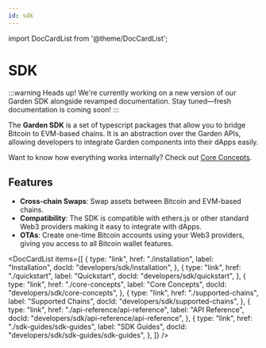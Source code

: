 ```yaml
---
id: sdk
---
```


import DocCardList from '@theme/DocCardList';

# SDK

:::warning
Heads up! We're currently working on a new version of our Garden SDK alongside revamped documentation. Stay tuned—fresh documentation is coming soon!
:::

The **Garden SDK** is a set of typescript packages that allow you to bridge Bitcoin to EVM-based chains. It is an abstraction over the Garden APIs, allowing developers to integrate Garden components into their dApps easily.

Want to know how everything works internally? Check out [Core Concepts](./CoreConcepts.md).

## Features
- **Cross-chain Swaps**: Swap assets between Bitcoin and EVM-based chains.
- **Compatibility**: The SDK is compatible with ethers.js or other standard Web3 providers making it easy to integrate with dApps.
- **OTAs**: Create one-time Bitcoin accounts using your Web3 providers, giving you access to all Bitcoin wallet features.

<DocCardList
    items={[
        {
            type: "link",
            href: "./installation",
            label: "Installation",
            docId: "developers/sdk/installation",
        },
        {
            type: "link",
            href: "./quickstart",
            label: "Quickstart",
            docId: "developers/sdk/quickstart",
        },
        {
            type: "link",
            href: "./core-concepts",
            label: "Core Concepts",
            docId: "developers/sdk/core-concepts",
        },
        {
            type: "link",
            href: "./supported-chains",
            label: "Supported Chains",
            docId: "developers/sdk/supported-chains",
        },
        {
            type: "link",
            href: "./api-reference/api-reference",
            label: "API Reference",
            docId: "developers/sdk/api-reference/api-reference",
        },
        {
            type: "link",
            href: "./sdk-guides/sdk-guides",
            label: "SDK Guides",
            docId: "developers/sdk/sdk-guides/sdk-guides",
        },
    ]}
/>
